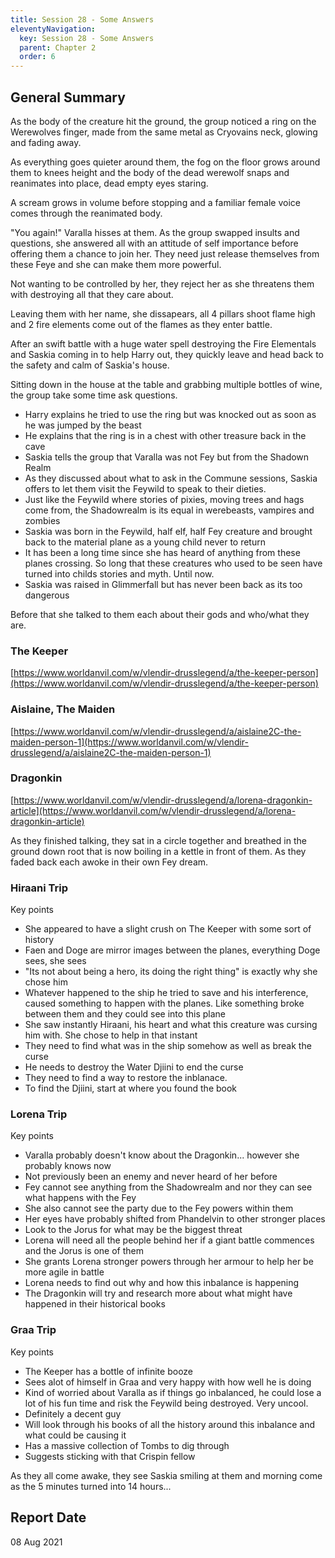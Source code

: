 ```yaml
---
title: Session 28 - Some Answers
eleventyNavigation:
  key: Session 28 - Some Answers
  parent: Chapter 2
  order: 6
---
```


## General Summary

As the body of the creature hit the ground, the group noticed a ring on the Werewolves finger, made from the same metal as Cryovains neck, glowing and fading away.

As everything goes quieter around them, the fog on the floor grows around them to knees height and the body of the dead werewolf snaps and reanimates into place, dead empty eyes staring.

A scream grows in volume before stopping and a familiar female voice comes through the reanimated body.

"You again!" Varalla hisses at them. As the group swapped insults and questions, she answered all with an attitude of self importance before offering them a chance to join her. They need just release themselves from these Feye and she can make them more powerful.

Not wanting to be controlled by her, they reject her as she threatens them with destroying all that they care about.

Leaving them with her name, she dissapears, all 4 pillars shoot flame high and 2 fire elements come out of the flames as they enter battle.

After an swift battle with a huge water spell destroying the Fire Elementals and Saskia coming in to help Harry out, they quickly leave and head back to the safety and calm of Saskia's house.

Sitting down in the house at the table and grabbing multiple bottles of wine, the group take some time ask questions.

- Harry explains he tried to use the ring but was knocked out as soon as he was jumped by the beast
- He explains that the ring is in a chest with other treasure back in the cave
- Saskia tells the group that Varalla was not Fey but from the Shadown Realm
- As they discussed about what to ask in the Commune sessions, Saskia offers to let them visit the Feywild to speak to their dieties.
- Just like the Feywild where stories of pixies, moving trees and hags come from, the Shadowrealm is its equal in werebeasts, vampires and zombies
- Saskia was born in the Feywild, half elf, half Fey creature and brought back to the material plane as a young child never to return
- It has been a long time since she has heard of anything from these planes crossing. So long that these creatures who used to be seen have turned into childs stories and myth. Until now.
- Saskia was raised in Glimmerfall but has never been back as its too dangerous

Before that she talked to them each about their gods and who/what they are.

### The Keeper

[https://www.worldanvil.com/w/vlendir-drusslegend/a/the-keeper-person](https://www.worldanvil.com/w/vlendir-drusslegend/a/the-keeper-person)

### Aislaine, The Maiden

[https://www.worldanvil.com/w/vlendir-drusslegend/a/aislaine2C-the-maiden-person-1](https://www.worldanvil.com/w/vlendir-drusslegend/a/aislaine2C-the-maiden-person-1)

### Dragonkin

[https://www.worldanvil.com/w/vlendir-drusslegend/a/lorena-dragonkin-article](https://www.worldanvil.com/w/vlendir-drusslegend/a/lorena-dragonkin-article)

As they finished talking, they sat in a circle together and breathed in the ground down root that is now boiling in a kettle in front of them. As they faded back each awoke in their own Fey dream.

### Hiraani Trip

Key points

- She appeared to have a slight crush on The Keeper with some sort of history
- Faen and Doge are mirror images between the planes, everything Doge sees, she sees
- "Its not about being a hero, its doing the right thing" is exactly why she chose him
- Whatever happened to the ship he tried to save and his interference, caused something to happen with the planes. Like something broke between them and they could see into this plane
- She saw instantly Hiraani, his heart and what this creature was cursing him with. She chose to help in that instant
- They need to find what was in the ship somehow as well as break the curse
- He needs to destroy the Water Djiini to end the curse
- They need to find a way to restore the inblanace.
- To find the Djiini, start at where you found the book

### Lorena Trip

Key points

- Varalla probably doesn't know about the Dragonkin... however she probably knows now
- Not previously been an enemy and never heard of her before
- Fey cannot see anything from the Shadowrealm and nor they can see what happens with the Fey
- She also cannot see the party due to the Fey powers within them
- Her eyes have probably shifted from Phandelvin to other stronger places
- Look to the Jorus for what may be the biggest threat
- Lorena will need all the people behind her if a giant battle commences and the Jorus is one of them
- She grants Lorena stronger powers through her armour to help her be more agile in battle
- Lorena needs to find out why and how this inbalance is happening
- The Dragonkin will try and research more about what might have happened in their historical books

### Graa Trip

Key points

- The Keeper has a bottle of infinite booze
- Sees alot of himself in Graa and very happy with how well he is doing
- Kind of worried about Varalla as if things go inbalanced, he could lose a lot of his fun time and risk the Feywild being destroyed. Very uncool.
- Definitely a decent guy
- Will look through his books of all the history around this inbalance and what could be causing it
- Has a massive collection of Tombs to dig through
- Suggests sticking with that Crispin fellow

As they all come awake, they see Saskia smiling at them and morning come as the 5 minutes turned into 14 hours...

## Report Date

08 Aug 2021

